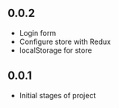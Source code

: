 ## 0.0.2
* Login form
* Configure store with Redux
* localStorage for store

## 0.0.1

* Initial stages of project
